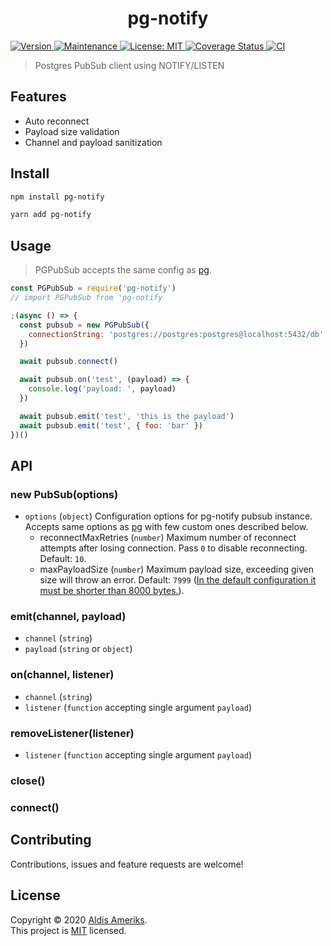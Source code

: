 <h1 align="center">pg-notify</h1>
<p>
    <a href="https://www.npmjs.com/package/pg-notify" target="_blank">
        <img alt="Version" src="https://img.shields.io/npm/v/pg-notify.svg">
    </a>
    <a href="https://github.com/aldis-ameriks/pg-notify/graphs/commit-activity" target="_blank">
        <img alt="Maintenance" src="https://img.shields.io/badge/Maintained%3F-yes-green.svg" />
    </a>
    <a href="https://github.com/aldis-ameriks/pg-notify/blob/main/LICENSE" target="_blank">
        <img alt="License: MIT" src="https://img.shields.io/github/license/aldis-ameriks/pg-notify" />
    </a>
    <a href='https://coveralls.io/github/aldis-ameriks/pg-notify?branch=main'>
        <img src='https://coveralls.io/repos/github/aldis-ameriks/pg-notify/badge.svg?branch=main' alt='Coverage Status' />
    </a>
    <a href="https://github.com/aldis-ameriks/pg-notify/workflows/CI/badge.svg" target="_blank">
        <img alt="CI" src="https://github.com/aldis-ameriks/pg-notify/workflows/CI/badge.svg" />
    </a>
</p>

> Postgres PubSub client using NOTIFY/LISTEN


## Features
- Auto reconnect
- Payload size validation
- Channel and payload sanitization


## Install

```sh
npm install pg-notify
```
```sh
yarn add pg-notify
```

## Usage

> PGPubSub accepts the same config as [pg](https://github.com/brianc/node-postgres).

```js
const PGPubSub = require('pg-notify')
// import PGPubSub from 'pg-notify

;(async () => {
  const pubsub = new PGPubSub({ 
    connectionString: 'postgres://postgres:postgres@localhost:5432/db'
  })

  await pubsub.connect()

  await pubsub.on('test', (payload) => {
    console.log('payload: ', payload)
  })

  await pubsub.emit('test', 'this is the payload')
  await pubsub.emit('test', { foo: 'bar' })
})()
```

## API

### new PubSub(options)
- `options` (`object`) Configuration options for pg-notify pubsub instance. Accepts same options as [pg](https://github.com/brianc/node-postgres) with few custom ones described below.
    - reconnectMaxRetries (`number`) Maximum number of reconnect attempts after losing connection. Pass `0` to disable reconnecting. Default: `10`.
    - maxPayloadSize (`number`) Maximum payload size, exceeding given size will throw an error. Default: `7999` ([In the default configuration it must be shorter than 8000 bytes.](https://www.postgresql.org/docs/current/sql-notify.html)).

### emit(channel, payload)
- `channel` (`string`)
- `payload` (`string` or `object`)

### on(channel, listener)
- `channel` (`string`)
- `listener` (`function` accepting single argument `payload`)

### removeListener(listener)
- `listener` (`function` accepting single argument `payload`)

### close()
### connect()

## Contributing

Contributions, issues and feature requests are welcome!

## License

Copyright © 2020 [Aldis Ameriks](https://github.com/aldis-ameriks).<br />
This project is [MIT](https://github.com/aldis-ameriks/pg-notify/blob/main/LICENSE) licensed.

